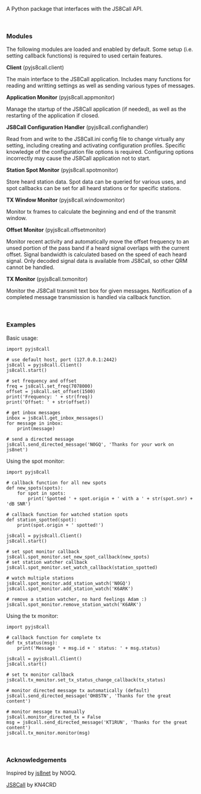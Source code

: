 A Python package that interfaces with the JS8Call API.

&nbsp;  

### Modules

The following modules are loaded and enabled by default. Some setup (i.e. setting callback functions) is required to used certain features.

**Client** (pyjs8call.client)

The main interface to the JS8Call application. Includes many functions for reading and writting settings as well as sending various types of messages.

**Application Monitor** (pyjs8call.appmonitor)

Manage the startup of the JS8Call application (if needed), as well as the restarting of the application if closed. 

**JS8Call Configuration Handler** (pyjs8call.confighandler)

Read from and write to the JS8Call.ini config file to change virtually any setting, including creating and activating configuration profiles. Specific knowledge of the configuration file options is required. Configuring options incorrectly may cause the JS8Call application not to start.

**Station Spot Monitor** (pyjs8call.spotmonitor)

Store heard station data. Spot data can be queried for various uses, and spot callbacks can be set for all heard stations or for specific stations.

**TX Window Monitor** (pyjs8call.windowmonitor)

Monitor tx frames to calculate the beginning and end of the transmit window.

**Offset Monitor** (pyjs8call.offsetmonitor)

Monitor recent activity and automatically move the offset frequency to an unsed portion of the pass band if a heard signal overlaps with the current offset. Signal bandwidth is calculated based on the speed of each heard signal. Only decoded signal data is available from JS8Call, so other QRM cannot be handled.

**TX Monitor** (pyjs8call.txmonitor)

Monitor the JS8Call transmit text box for given messages. Notification of a completed message transmission is handled via callback function.

&nbsp;  

### Examples

Basic usage:
```
import pyjs8call

# use default host, port (127.0.0.1:2442)
js8call = pyjs8call.Client()
js8call.start()

# set frequency and offset
freq = js8call.set_freq(7078000)
offset = js8call.set_offset(1500)
print('Frequency: ' + str(freq))
print('Offset: ' + str(offset))

# get inbox messages
inbox = js8call.get_inbox_messages()
for message in inbox:
    print(message)

# send a directed message
js8call.send_directed_message('N0GQ', 'Thanks for your work on js8net')
```

Using the spot monitor:
```
import pyjs8call

# callback function for all new spots
def new_spots(spots):
    for spot in spots:
        print('Spotted ' + spot.origin + ' with a ' + str(spot.snr) + 'dB SNR')
    
# callback function for watched station spots
def station_spotted(spot):
    print(spot.origin + ' spotted!')
    
js8call = pyjs8call.Client()
js8call.start()

# set spot monitor callback
js8call.spot_monitor.set_new_spot_callback(new_spots)
# set station watcher callback
js8call.spot_monitor.set_watch_callback(station_spotted)

# watch multiple stations
js8call.spot_monitor.add_station_watch('N0GQ')
js8call.spot_monitor.add_station_watch('K6ARK')

# remove a station watcher, no hard feelings Adam :)
js8call.spot_monitor.remove_station_watch('K6ARK')
```

Using the tx monitor:
```
import pyjs8call

# callback function for complete tx
def tx_status(msg):
    print('Message ' + msg.id + ' status: ' + msg.status)
    
js8call = pyjs8call.Client()
js8call.start()

# set tx monitor callback
js8call.tx_monitor.set_tx_status_change_callback(tx_status)

# monitor directed message tx automatically (default)
js8call.send_directed_message('OH8STN', 'Thanks for the great content')

# monitor message tx manually
js8call.monitor_directed_tx = False
msg = js8call.send_directed_message('KT1RUN', 'Thanks for the great content')
js8call.tx_monitor.monitor(msg)
```

&nbsp;

### Acknowledgements

Inspired by [js8net](https://github.com/jfrancis42/js8net) by N0GQ.

[JS8Call](http://js8call.com) by KN4CRD

